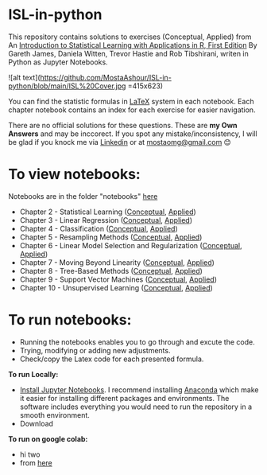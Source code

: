 # ISL-in-python
This repository contains solutions to exercises (Conceptual, Applied) from An [Introduction to Statistical Learning with Applications in R, First Edition](https://www.statlearning.com/) By Gareth James, Daniela Witten, Trevor Hastie and Rob Tibshirani, writen in Python as Jupyter Notebooks.

![alt text](https://github.com/MostaAshour/ISL-in-python/blob/main/ISL%20Cover.jpg =415x623)

You can find the statistic formulas in [LaTeX](https://en.wikipedia.org/wiki/LaTeX) system in each notebook. Each chapter notebook contains an index for each exercise for easier navigation.

There are no official solutions for these questions. These are **my Own Answers** and may be inccorect. If you spot any mistake/inconsistency, I will be glad if you knock me via [Linkedin](https://www.linkedin.com/in/mosta-ashour/) or at mostaomg@gmail.com 😊

# To view notebooks:
Notebooks are in the folder "notebooks" [here]()
* Chapter 2 - Statistical Learning ([Conceptual](), [Applied]())
* Chapter 3 - Linear Regression ([Conceptual](), [Applied]())
* Chapter 4 - Classification ([Conceptual](), [Applied]())
* Chapter 5 - Resampling Methods ([Conceptual](), [Applied]())
* Chapter 6 - Linear Model Selection and Regularization ([Conceptual](), [Applied]())
* Chapter 7 - Moving Beyond Linearity ([Conceptual](), [Applied]())
* Chapter 8 - Tree-Based Methods ([Conceptual](), [Applied]())
* Chapter 9 - Support Vector Machines ([Conceptual](), [Applied]())
* Chapter 10 - Unsupervised Learning ([Conceptual](), [Applied]())

# To run notebooks:
- Running the notebooks enables you to go through and excute the code.
- Trying, modifying or adding new adjustments.
- Check/copy the Latex code for each presented formula.

**To run Locally:**
- [Install Jupyter Notebooks](https://jupyter.readthedocs.io/en/latest/install.html#). I recommend installing [Anaconda](https://docs.anaconda.com/anaconda/install/index.html) which make it easier for installing different packages and environments. The software includes everything you would need to run the repository in a smooth environment.
- Download 

**To run on google colab:**
- hi two 
- from [here](https://lalorosas.com/blog/github-colab-drive)
